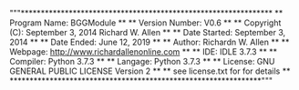 """***************************************************************
**  Program Name:   BGGModule				        **
**  Version Number: V0.6                                        **
**  Copyright (C):  September 3, 2014 Richard W. Allen          **
**  Date Started:   September 3, 2014                           **
**  Date Ended:     June 12, 2019                               **
**  Author:         Richardn W. Allen                           **
**  Webpage:        http://www.richardallenonline.com           **
**  IDE:            IDLE 3.7.3                                  **
**  Compiler:       Python 3.7.3                                **
**  Langage:        Python 3.7.3				**
**  License:	    GNU GENERAL PUBLIC LICENSE Version 2	**
**		    see license.txt for for details	        **
***************************************************************"""